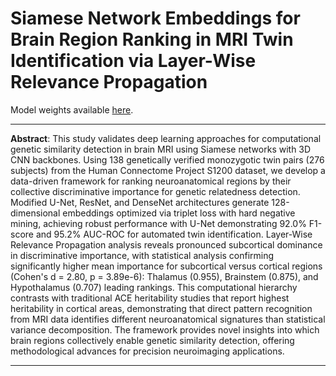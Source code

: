 # Siamese Network Embeddings for Brain Region Ranking in MRI Twin Identification via Layer-Wise Relevance Propagation

Model weights available [here](https://drive.google.com/drive/folders/1AT22UDsgiR6NRpqpN0CBJRxVZWEFfX68?usp=sharing).

---

**Abstract**: This study validates deep learning approaches for computational genetic similarity detection in brain MRI using Siamese networks with 3D CNN backbones. Using 138 genetically verified monozygotic twin pairs (276 subjects) from the Human Connectome Project S1200 dataset, we develop a data-driven framework for ranking neuroanatomical regions by their collective discriminative importance for genetic relatedness detection. Modified U-Net, ResNet, and DenseNet architectures generate 128-dimensional embeddings optimized via triplet loss with hard negative mining, achieving robust performance with U-Net demonstrating 92.0% F1-score and 95.2% AUC-ROC for automated twin identification. Layer-Wise Relevance Propagation analysis reveals pronounced subcortical dominance in discriminative importance, with statistical analysis confirming significantly higher mean importance for subcortical versus cortical regions (Cohen's d = 2.80, p = 3.89e-6): Thalamus (0.955), Brainstem (0.875), and Hypothalamus (0.707) leading rankings. This computational hierarchy contrasts with traditional ACE heritability studies that report highest heritability in cortical areas, demonstrating that direct pattern recognition from MRI data identifies different neuroanatomical signatures than statistical variance decomposition. The framework provides novel insights into which brain regions collectively enable genetic similarity detection, offering methodological advances for precision neuroimaging applications.

---

